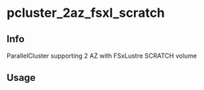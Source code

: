 # pcluster_2az_fsxl_scratch

## Info

ParallelCluster supporting 2 AZ with FSxLustre SCRATCH volume

## Usage
